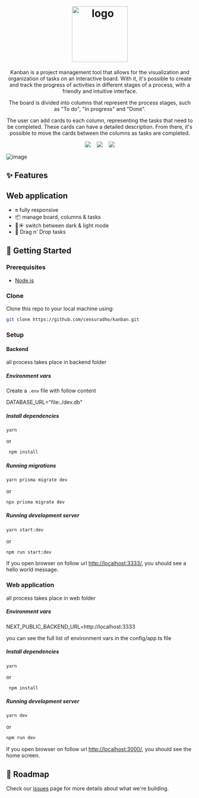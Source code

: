 
<h1 align="center" width="150">
  <img src="https://user-images.githubusercontent.com/49209628/229127418-a3e1764a-5999-4c6e-af16-cff78e4e7054.png" alt="logo" width="150" />
</h1>

<p align="center">
  Kanban is a project management tool that allows for the visualization and organization of tasks on an interactive board. With it, it's possible to create and track the progress of activities in different stages of a process, with a friendly and intuitive interface.
</p>
<p align="center">
  The board is divided into columns that represent the process stages, such as "To do", "In progress" and "Done".
</p>
<p align="center">
  The user can add cards to each column, representing the tasks that need to be completed. These cards can have a detailed description. From there, it's possible to move the cards between the columns as tasks are completed.
</p>

<p align="center">
<img src="https://img.shields.io/github/last-commit/censuradho/kanban?style=for-the-badge"/>&nbsp;&nbsp;&nbsp;
<img src="https://img.shields.io/github/repo-size/censuradho/kanban?style=for-the-badge"/>&nbsp;&nbsp;&nbsp;
<img src="https://img.shields.io/github/languages/count/censuradho/kanban?style=for-the-badge"/>
</p>

![image](https://user-images.githubusercontent.com/49209628/229138728-7ccf5ede-e067-4dc2-8a39-49a68de5ea4c.png)

## ✨ Features

## Web application

- 🔛 fully responsive
- 📦 manage board, columns & tasks
- 🌙☀️ switch between dark & light mode
- 🤝 Drag n' Drop tasks

## 🚀 Getting Started

### Prerequisites
- [Node.js](https://nodejs.org/en)

### Clone

Clone this repo to your local machine using:

```bash
git clone https://github.com/censuradho/kanban.git
```

### Setup

#### Backend

all process takes place in backend folder

##### Environment vars

Create a `.env` file with follow content

DATABASE_URL="file:./dev.db"


##### Install dependencies

```
yarn
```

or

```bash
 npm install
```

##### Running migrations

```bash
yarn prisma migrate dev
```

or 

```bash
npx prisma migrate dev
```

##### Running development server

```bash
yarn start:dev
```
or

```bash
npm run start:dev
```

If you open browser on follow url [http://localhost:3333/](http://localhost:3333/), you should see a hello world message.

### Web application

all process takes place in web folder


##### Environment vars

NEXT_PUBLIC_BACKEND_URL=http://localhost:3333

you can see the full list of environment vars in the config/app.ts file

##### Install dependencies

```
yarn
```

or

```bash
 npm install
```

##### Running development server

```bash
yarn dev
```
or

```bash
npm run dev
```

If you open browser on follow url [http://localhost:3000/](http://localhost:3333/), you should see the home screen.

## 💫 Roadmap

Check our [issues](https://github.com/censuradho/kanban/issues) page for more details about what we're building.
